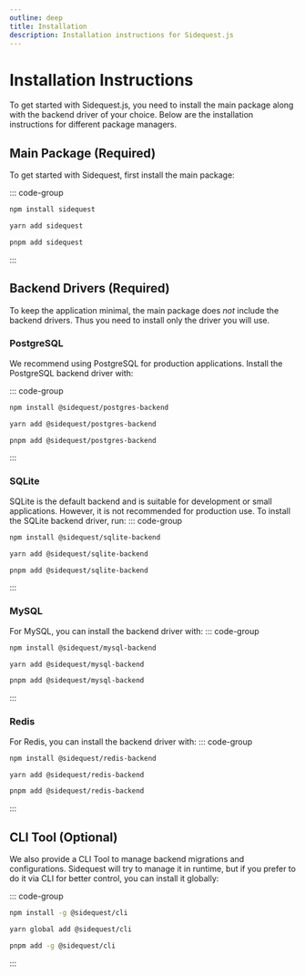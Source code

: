 ```yaml
---
outline: deep
title: Installation
description: Installation instructions for Sidequest.js
---
```


# Installation Instructions

To get started with Sidequest.js, you need to install the main package along with the backend driver of your choice. Below are the installation instructions for different package managers.

## Main Package (Required)

To get started with Sidequest, first install the main package:

::: code-group

```bash [npm]
npm install sidequest
```

```bash [yarn]
yarn add sidequest
```

```bash [pnpm]
pnpm add sidequest
```

:::

## Backend Drivers (Required)

To keep the application minimal, the main package does _not_ include the backend drivers. Thus you need to install only the driver you will use.

### PostgreSQL

We recommend using PostgreSQL for production applications. Install the PostgreSQL backend driver with:

::: code-group

```bash [npm]
npm install @sidequest/postgres-backend
```

```bash [yarn]
yarn add @sidequest/postgres-backend
```

```bash [pnpm]
pnpm add @sidequest/postgres-backend
```

:::

### SQLite

SQLite is the default backend and is suitable for development or small applications. However, it is not recommended for production use. To install the SQLite backend driver, run:
::: code-group

```bash [npm]
npm install @sidequest/sqlite-backend
```

```bash [yarn]
yarn add @sidequest/sqlite-backend
```

```bash [pnpm]
pnpm add @sidequest/sqlite-backend
```

:::

### MySQL

For MySQL, you can install the backend driver with:
::: code-group

```bash [npm]
npm install @sidequest/mysql-backend
```

```bash [yarn]
yarn add @sidequest/mysql-backend
```

```bash [pnpm]
pnpm add @sidequest/mysql-backend
```

:::

### Redis

For Redis, you can install the backend driver with:
::: code-group

```bash [npm]
npm install @sidequest/redis-backend
```

```bash [yarn]
yarn add @sidequest/redis-backend
```

```bash [pnpm]
pnpm add @sidequest/redis-backend
```

:::

## CLI Tool (Optional)

We also provide a CLI Tool to manage backend migrations and configurations. Sidequest will try to manage it in runtime, but if you prefer to do it via CLI for better control, you can install it globally:

::: code-group

```bash [npm]
npm install -g @sidequest/cli
```

```bash [yarn]
yarn global add @sidequest/cli
```

```bash [pnpm]
pnpm add -g @sidequest/cli
```

:::
